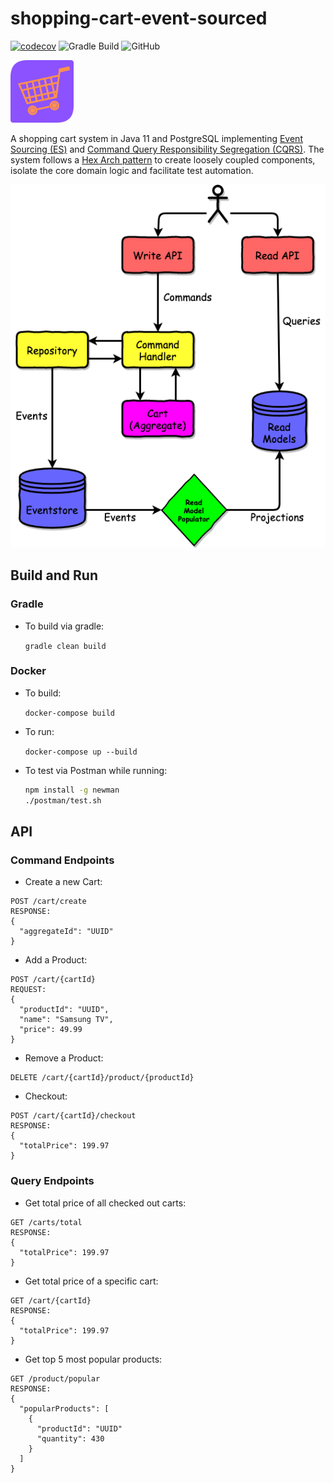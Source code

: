 # shopping-cart-event-sourced

[![codecov](https://codecov.io/gh/cbeardsmore/shopping-cart-event-sourced/branch/master/graph/badge.svg?token=RZr6w7xVgi)](https://codecov.io/gh/cbeardsmore/shopping-cart-event-sourced)
![Gradle Build](https://github.com/cbeardsmore/shopping-cart-event-sourced/workflows/Gradle%20Build/badge.svg?branch=master)
![GitHub](https://img.shields.io/github/license/cbeardsmore/shopping-cart-event-sourced?style=plastic)

<img src="./images/logo.png" height="100">

A shopping cart system in Java 11 and PostgreSQL implementing [Event Sourcing (ES)](https://martinfowler.com/eaaDev/EventSourcing.html) and [Command Query Responsibility Segregation (CQRS)](https://docs.microsoft.com/en-us/azure/architecture/patterns/cqrs).
The system follows a [Hex Arch pattern](https://en.wikipedia.org/wiki/Hexagonal_architecture_(software)) to create loosely coupled components, isolate the core domain logic and facilitate test automation.

<p align="center">
  <img src="./images/arch.png">
</p>

## Build and Run

### Gradle

- To build via gradle:

    `gradle clean build`

### Docker

- To build:

    `docker-compose build`

- To run:

    `docker-compose up --build`


- To test via Postman while running:

	```sh
	npm install -g newman
	./postman/test.sh
	```

## API

### Command Endpoints

- Create a new Cart:

```
POST /cart/create
RESPONSE:
{
  "aggregateId": "UUID"
}
```

- Add a Product:

```
POST /cart/{cartId}
REQUEST: 
{
  "productId": "UUID",
  "name": "Samsung TV",
  "price": 49.99
}
```

- Remove a Product:

```
DELETE /cart/{cartId}/product/{productId}
```

- Checkout:

```
POST /cart/{cartId}/checkout
RESPONSE:
{
  "totalPrice": 199.97
}
```

### Query Endpoints

- Get total price of all checked out carts:

```
GET /carts/total
RESPONSE:
{
  "totalPrice": 199.97
}
```

- Get total price of a specific cart:

```
GET /cart/{cartId}
RESPONSE:
{
  "totalPrice": 199.97
}
```

- Get top 5 most popular products:

```
GET /product/popular
RESPONSE:
{
  "popularProducts": [
    {
      "productId": "UUID"
      "quantity": 430
    }
  ]
}
```
